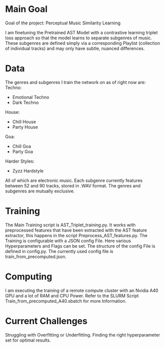 # Main Goal 
Goal of the project: Perceptual Music Similarity Learning

I am finetuning the Pretrained AST Model with a contrastive learning triplet loss approach so that the model learns to separate subgenres of music. These subgenres are defined simply via a corresponding Playlist (collection of individual tracks) and may only have subtle, nuanced differences. 

# Data
The genres and subgenres I train the network on as of right now are:
Techno:
  - Emotional Techno
  - Dark Techno

House:
  - Chill House
  - Party House

Goa:
  - Chill Goa
  - Party Goa

Harder Styles:
  - Zyzz Hardstyle

All of which are electronic music. Each subgenre currently features between 52 and 90 tracks, stored in .WAV format. The genres and subgenres are mutually exclusive.

# Training
The Main Training script is AST_Triplet_training.py. It works with preprocessed features that have been extracted with the AST feature extractor, this happens in the script Preprocess_AST_features.py.
The Training is configurable with a JSON config File. Here various Hyperparameters and Flags can be set. The structure of the config File is defined in config.py.
The currently used config file is train_from_precomputed.json.

# Computing
I am executing the training of a remote compute cluster with an Nvidia A40 GPU and a lot of RAM and CPU Power. Refer to the SLURM Script Train_from_precomputed_A40.sbatch for more Information.

# Current Challenges
Struggling with Overfitting or Underfitting. Finding the right hyperparameter set for optimal results.
